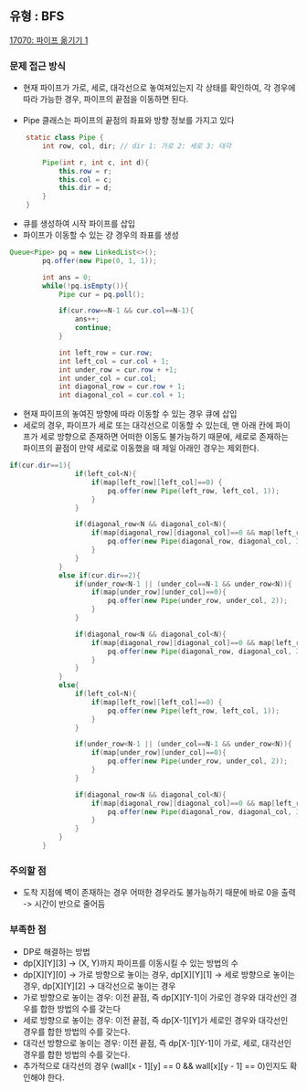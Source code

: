 ## 유형 : BFS
[17070: 파이프 옮기기 1](https://www.acmicpc.net/problem/17070)

### 문제 접근 방식
  - 현재 파이프가 가로, 세로, 대각선으로 놓여져있는지 각 상태를 확인하여, 각 경우에 따라 가능한 경우, 파이프의 끝점을 이동하면 된다.
<br></br>
  - Pipe 클래스는 파이프의 끝점의 좌표와 방향 정보를 가지고 있다
``` Java
    static class Pipe {
        int row, col, dir; // dir 1: 가로 2: 세로 3: 대각

        Pipe(int r, int c, int d){
            this.row = r;
            this.col = c;
            this.dir = d;
        }
    }
```

  - 큐를 생성하여 시작 파이프를 삽입
  - 파이프가 이동할 수 있는 걍 경우의 좌표를 생성
``` Java
Queue<Pipe> pq = new LinkedList<>();
        pq.offer(new Pipe(0, 1, 1));

        int ans = 0;
        while(!pq.isEmpty()){
            Pipe cur = pq.poll();

            if(cur.row==N-1 && cur.col==N-1){
                ans++;
                continue;
            }

            int left_row = cur.row;
            int left_col = cur.col + 1;
            int under_row = cur.row + +1;
            int under_col = cur.col;
            int diagonal_row = cur.row + 1;
            int diagonal_col = cur.col + 1;
```

- 현재 파이프의 놓여진 방향에 따라 이동할 수 있는 경우 큐에 삽입
- 세로의 경우, 파이프가 세로 또는 대각선으로 이동할 수 있는데, 맨 아래 칸에 파이프가 세로 방향으로 존재하면 어떠한 이동도 불가능하기 때문에, 세로로 존재하는 파이프의 끝점이 만약 세로로 이동했을 때 제일 아래인 경우는 제외한다.
``` Java
if(cur.dir==1){
                if(left_col<N){
                    if(map[left_row][left_col]==0) {
                        pq.offer(new Pipe(left_row, left_col, 1));
                    }
                }

                if(diagonal_row<N && diagonal_col<N){
                    if(map[diagonal_row][diagonal_col]==0 && map[left_row][left_col]==0 && map[under_row][under_col]==0) {
                        pq.offer(new Pipe(diagonal_row, diagonal_col, 3));
                    }
                }
            }
            else if(cur.dir==2){
                if(under_row<N-1 || (under_col==N-1 && under_row<N)){
                    if(map[under_row][under_col]==0){
                        pq.offer(new Pipe(under_row, under_col, 2));
                    }
                }

                if(diagonal_row<N && diagonal_col<N){
                    if(map[diagonal_row][diagonal_col]==0 && map[left_row][left_col]==0 && map[under_row][under_col]==0) {
                        pq.offer(new Pipe(diagonal_row, diagonal_col, 3));
                    }
                }
            }
            else{
                if(left_col<N){
                    if(map[left_row][left_col]==0) {
                        pq.offer(new Pipe(left_row, left_col, 1));
                    }
                }

                if(under_row<N-1 || (under_col==N-1 && under_row<N)){
                    if(map[under_row][under_col]==0){
                        pq.offer(new Pipe(under_row, under_col, 2));
                    }
                }

                if(diagonal_row<N && diagonal_col<N){
                    if(map[diagonal_row][diagonal_col]==0 && map[left_row][left_col]==0 && map[under_row][under_col]==0) {
                        pq.offer(new Pipe(diagonal_row, diagonal_col, 3));
                    }
                }
            }
        }
```

### 주의할 점
  - 도착 지점에 벽이 존재하는 경우 어떠한 경우라도 불가능하기 때문에 바로 0을 출력 -> 시간이 반으로 줄어듬

### 부족한 점
  - DP로 해결하는 방법
  - dp[X][Y][3] -> (X, Y)까지 파이프를 이동시킬 수 있는 방법의 수
  - dp[X][Y][0] -> 가로 방향으로 놓이는 경우, dp[X][Y][1] -> 세로 방향으로 놓이는 경우, dp[X][Y][2] -> 대각선으로 놓이는 경우
  - 가로 방향으로 놓이는 경우: 이전 끝점, 즉 dp[X][Y-1]이 가로인 경우와 대각선인 경우를 합한 방법의 수를 갖는다
  - 세로 방향으로 놓이는 경우: 이전 끝점, 즉 dp[X-1][Y]가 세로인 경우와 대각선인 경우를 합한 방법의 수를 갖는다.
  - 대각선 방향으로 놓이는 경우: 이전 끝점, 즉 dp[X-1][Y-1]이 가로, 세로, 대각선인 경우를 합한 방법의 수를 갖는다.
  - 추가적으로 대각선의 경우 (wall[x - 1][y] == 0 && wall[x][y - 1] == 0)인지도 확인해야 한다.
          
